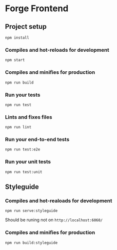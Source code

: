 # Forge Frontend

## Project setup
```
npm install
```

### Compiles and hot-reloads for development
```
npm start
```

### Compiles and minifies for production
```
npm run build
```

### Run your tests
```
npm run test
```

### Lints and fixes files
```
npm run lint
```

### Run your end-to-end tests
```
npm run test:e2e
```

### Run your unit tests
```
npm run test:unit
```

## Styleguide

### Compiles and hot-realoads for development
```
npm run serve:styleguide
```
 Should be runing not on `http://localhost:6060/`

### Compiles and minifies for production
```
npm run build:styleguide
```
